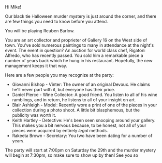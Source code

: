 Hi Mike!

Our black tie Halloween murder mystery is just around the corner, and there are few things you need to know before you attend.

You will be playing Reuben Barlow.

You are an art collector and proprieter of Gallery 16 on the West side of town. You've sold numerous paintings to many in attendance at the night's event. The event in question? An auction for world class chef, Rigatoni Alfredo, who has recently passed. You sold him a remarkable piece a number of years back which he hung in his restaurant. Hopefully, the new management keeps it that way.

Here are a few people you may recognize at the party:

- Giovanni Bishop - Vinter: The owner of an original Devoux. He claims he'll never part with it, but everyone has their price.
- Daniel Pierce - Wine Collector: A good friend. You listen to all of his wine ramblings, and in return, he listens to all of your insight on art.
- Blair Ashleigh - Model: Recently wore a print of one of the pieces in your collection during a photo shoot. A little bit blasphemous, but the publicity was worth it.
- Keith Hartley - Detective: He's been seen snooping around your gallery. This makes you a bit nervous because, to be honest, not all of your pieces were acquired by entirely *legal* methods.
- Rakeeta Brown - Secretary: You two have been dating for a number of years.

The party will start at 7:00pm on Saturday the 29th and the murder mystery will begin at 7:30pm, so make sure to show up by then! See you so